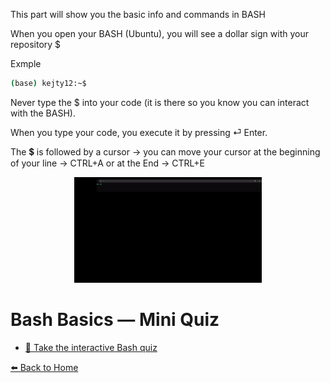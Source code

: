 This part will show you the basic info and commands in BASH

When you open your BASH (Ubuntu), you will see a dollar sign with your repository $ 

Exmple
```bash
(base) kejty12:~$
```
Never type the $ into your code (it is there so you know you can interact with the BASH).

When you type your code, you execute it by pressing ⏎ Enter.

The 💲 is followed by a cursor -> you can move your cursor at the beginning of your line -> 
CTRL+A or at the End -> CTRL+E


<p align="center">
  <img src="terminal1fixed.gif?v=9" alt="Terminal demo" width="300"/>
</p>


# Bash Basics — Mini Quiz






- [🎯 Take the interactive Bash quiz](https://Kejtyfe.github.io/try/quiz_bash.html
)


[⬅️ Back to Home](README.md)
